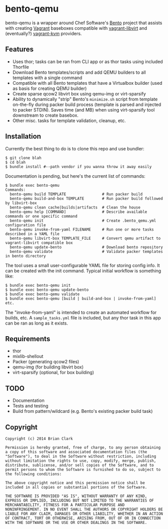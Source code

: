 # bento-qemu

bento-qemu is a wrapper around Chef Software's
[Bento](http://opscode.github.io/bento) project that assists with creating
[Vagrant](http://vagrantup.com) baseboxes compatible with
[vagrant-libvirt](https://github.com/pradels/vagrant-libvirt) and (eventually?)
[vagrant-kvm](https://github.com/adrahon/vagrant-kvm) providers.


## Features
- Uses thor; tasks can be ran from CLI app or as thor tasks using included Thorfile
- Download Bento templates/scripts and add QEMU builders to all templates with a single command
- Compatible with all Bento templates that have a Virtualbox builder (used as basis for creating QEMU builder)
- Create sparse qcow2 libvirt box using qemu-img or virt-sparsify
- Ability to dynamically "strip" Bento's `minimize.sh` script from template on-the-fly during packer build process (template is parsed and injected to packer STDIN). Saves time (and MB) when using virt-sparsify tool downstream to create basebox.
- Other misc. tasks for template validation, cleanup, etc.

## Installation
Currently the best thing to do is to clone this repo and use bundler:

    $ git clone blah
    $ cd blah
    $ bundle install #--path vendor if you wanna throw it away easily

Documentation is pending, but here's the current list of commands:
```
$ bundle exec bento-qemu
Commands:
  bento-qemu build TEMPLATE                # Run packer build
  bento-qemu build-and-box TEMPLATE        # Run packer build followed by libvirt-box
  bento-qemu clean cache|builds|artifacts  # Clean the house
  bento-qemu help [COMMAND]                # Describe available commands or one specific command
  bento-qemu init                          # Create .bento_qemu.yml configuration file
  bento-qemu invoke-from-yaml FILENAME     # Run one or more tasks described in a YAML file
  bento-qemu libvirt-box TEMPLATE_FILE     # Convert qemu artifact to vagrant-libvirt compatible box
  bento-qemu update-bento                  # Download bento repository
  bento-qemu validate                      # Validate packer templates in bento directory
```
The tool uses a small user-configurable YAML file for storing config info.  It can be created with the init command.  Typical initial workflow is something like:
```
$ bundle exec bento-qemu init
$ bundle exec bento-qemu update-bento
$ bundle exec bento-qemu validate
$ bundle exec bento-qemu [build | build-and-box | invoke-from-yaml] etc.
```
The "invoke-from-yaml" is intended to create an automated workflow for builds, etc. A `sample_tasks.yml`
file is included, but any thor task in this app can be ran as long as it exists.

## Requirements
- thor
- mixlib-shellout
- Packer (generating qcow2 files)
- qemu-img (for building libvirt box)
- virt-sparsify (optional, for box building)

## TODO
- Documentation
- Tests and testing
- Build from pattern/wildcard (e.g. Bento's existing packer build task)

## Copyright
```text
Copyright (c) 2014 Brian Clark

Permission is hereby granted, free of charge, to any person obtaining
a copy of this software and associated documentation files (the
"Software"), to deal in the Software without restriction, including
without limitation the rights to use, copy, modify, merge, publish,
distribute, sublicense, and/or sell copies of the Software, and to
permit persons to whom the Software is furnished to do so, subject to
the following conditions:

The above copyright notice and this permission notice shall be
included in all copies or substantial portions of the Software.

THE SOFTWARE IS PROVIDED "AS IS", WITHOUT WARRANTY OF ANY KIND,
EXPRESS OR IMPLIED, INCLUDING BUT NOT LIMITED TO THE WARRANTIES OF
MERCHANTABILITY, FITNESS FOR A PARTICULAR PURPOSE AND
NONINFRINGEMENT. IN NO EVENT SHALL THE AUTHORS OR COPYRIGHT HOLDERS BE
LIABLE FOR ANY CLAIM, DAMAGES OR OTHER LIABILITY, WHETHER IN AN ACTION
OF CONTRACT, TORT OR OTHERWISE, ARISING FROM, OUT OF OR IN CONNECTION
WITH THE SOFTWARE OR THE USE OR OTHER DEALINGS IN THE SOFTWARE.
```
